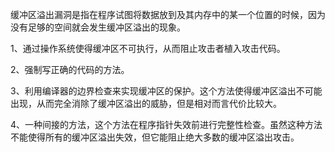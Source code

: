 缓冲区溢出漏洞是指在程序试图将数据放到及其内存中的某一个位置的时候，因为没有足够的空间就会发生缓冲区溢出的现象。

1、通过操作系统使得缓冲区不可执行，从而阻止攻击者植入攻击代码。

2、强制写正确的代码的方法。

3、利用编译器的边界检查来实现缓冲区的保护。这个方法使得缓冲区溢出不可能出现，从而完全消除了缓冲区溢出的威胁，但是相对而言代价比较大。

4、一种间接的方法，这个方法在程序指针失效前进行完整性检查。虽然这种方法不能使得所有的缓冲区溢出失效，但它能阻止绝大多数的缓冲区溢出攻击。
